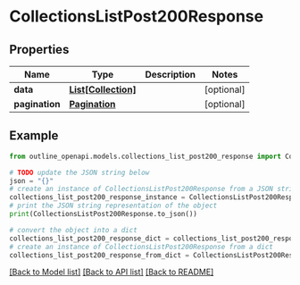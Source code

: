 # CollectionsListPost200Response


## Properties

Name | Type | Description | Notes
------------ | ------------- | ------------- | -------------
**data** | [**List[Collection]**](Collection.md) |  | [optional] 
**pagination** | [**Pagination**](Pagination.md) |  | [optional] 

## Example

```python
from outline_openapi.models.collections_list_post200_response import CollectionsListPost200Response

# TODO update the JSON string below
json = "{}"
# create an instance of CollectionsListPost200Response from a JSON string
collections_list_post200_response_instance = CollectionsListPost200Response.from_json(json)
# print the JSON string representation of the object
print(CollectionsListPost200Response.to_json())

# convert the object into a dict
collections_list_post200_response_dict = collections_list_post200_response_instance.to_dict()
# create an instance of CollectionsListPost200Response from a dict
collections_list_post200_response_from_dict = CollectionsListPost200Response.from_dict(collections_list_post200_response_dict)
```
[[Back to Model list]](../README.md#documentation-for-models) [[Back to API list]](../README.md#documentation-for-api-endpoints) [[Back to README]](../README.md)


